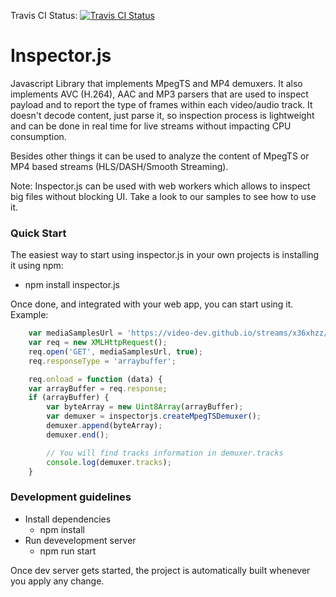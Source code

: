 Travis CI Status: [![Travis CI Status](https://travis-ci.org/epiclabs-io/inspector.js.svg?branch=master)](https://travis-ci.org/epiclabs-io/inspector.js)

# Inspector.js #

Javascript Library that implements MpegTS and MP4 demuxers.
It also implements AVC (H.264), AAC and MP3 parsers that are used to inspect payload and to report the type of frames within each video/audio track. It doesn't decode content,
just parse it, so inspection process is lightweight and can be done in real time for live streams without impacting CPU consumption.

Besides other things it can be used to analyze the content of MpegTS or MP4 based streams (HLS/DASH/Smooth Streaming).

Note: Inspector.js can be used with web workers which allows to inspect big files without blocking UI. Take a look to our samples to see how to use it.

### Quick Start ###
The easiest way to start using inspector.js in your own projects is installing it using npm:
* npm install inspector.js

Once done, and integrated with your web app, you can start using it. Example:
```javascript
    var mediaSamplesUrl = 'https://video-dev.github.io/streams/x36xhzz/url_0/url_462/193039199_mp4_h264_aac_hd_7.ts';
    var req = new XMLHttpRequest();
    req.open('GET', mediaSamplesUrl, true);
    req.responseType = 'arraybuffer';

    req.onload = function (data) {
    var arrayBuffer = req.response;
    if (arrayBuffer) {
        var byteArray = new Uint8Array(arrayBuffer);
        var demuxer = inspectorjs.createMpegTSDemuxer();
        demuxer.append(byteArray);
        demuxer.end();

        // You will find tracks information in demuxer.tracks
        console.log(demuxer.tracks);
    }
```

### Development guidelines ###
* Install dependencies
  * npm install
* Run devevelopment server
  * npm run start

Once dev server gets started, the project is automatically built whenever you apply any change.
